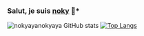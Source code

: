 ### **Salut, je suis [noky](https://github.com/nokyaya) 👋***







![nokyayanokyaya GitHub stats](https://github-readme-stats.vercel.app/api?username=Shazuub&show_icons=true&theme=radical)
[![Top Langs](https://github-readme-stats.vercel.app/api/top-langs/?username=nokyaya&show_icons=true&theme=radical)](https://github.com/nokyaya/github-readme-stats)

